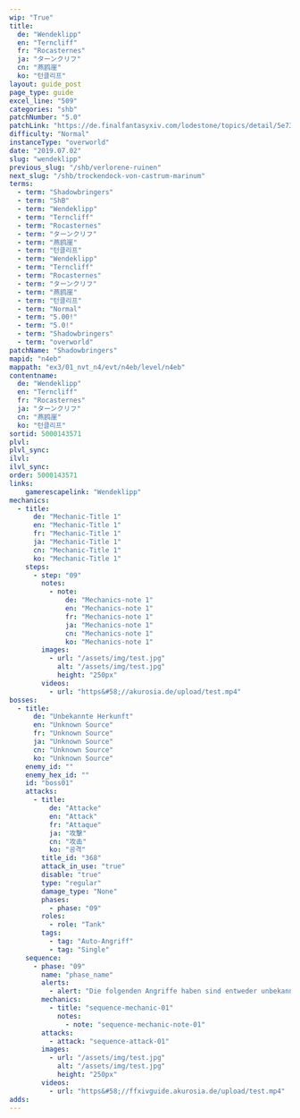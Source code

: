 ```yaml
---
wip: "True"
title:
  de: "Wendeklipp"
  en: "Terncliff"
  fr: "Rocasternes"
  ja: "ターンクリフ"
  cn: "燕鸥崖"
  ko: "턴클리프"
layout: guide_post
page_type: guide
excel_line: "509"
categories: "shb"
patchNumber: "5.0"
patchLink: "https://de.finalfantasyxiv.com/lodestone/topics/detail/5e73c51856d5f1a693b878db0301e239d767c3e9"
difficulty: "Normal"
instanceType: "overworld"
date: "2019.07.02"
slug: "wendeklipp"
previous_slug: "/shb/verlorene-ruinen"
next_slug: "/shb/trockendock-von-castrum-marinum"
terms:
  - term: "Shadowbringers"
  - term: "ShB"
  - term: "Wendeklipp"
  - term: "Terncliff"
  - term: "Rocasternes"
  - term: "ターンクリフ"
  - term: "燕鸥崖"
  - term: "턴클리프"
  - term: "Wendeklipp"
  - term: "Terncliff"
  - term: "Rocasternes"
  - term: "ターンクリフ"
  - term: "燕鸥崖"
  - term: "턴클리프"
  - term: "Normal"
  - term: "5.00!"
  - term: "5.0!"
  - term: "Shadowbringers"
  - term: "overworld"
patchName: "Shadowbringers"
mapid: "n4eb"
mappath: "ex3/01_nvt_n4/evt/n4eb/level/n4eb"
contentname:
  de: "Wendeklipp"
  en: "Terncliff"
  fr: "Rocasternes"
  ja: "ターンクリフ"
  cn: "燕鸥崖"
  ko: "턴클리프"
sortid: 5000143571
plvl: 
plvl_sync: 
ilvl: 
ilvl_sync: 
order: 5000143571
links:
    gamerescapelink: "Wendeklipp"
mechanics:
  - title:
      de: "Mechanic-Title 1"
      en: "Mechanic-Title 1"
      fr: "Mechanic-Title 1"
      ja: "Mechanic-Title 1"
      cn: "Mechanic-Title 1"
      ko: "Mechanic-Title 1"
    steps:
      - step: "09"
        notes:
          - note:
              de: "Mechanics-note 1"
              en: "Mechanics-note 1"
              fr: "Mechanics-note 1"
              ja: "Mechanics-note 1"
              cn: "Mechanics-note 1"
              ko: "Mechanics-note 1"
        images:
          - url: "/assets/img/test.jpg"
            alt: "/assets/img/test.jpg"
            height: "250px"
        videos:
          - url: "https&#58;//akurosia.de/upload/test.mp4"
bosses:
  - title:
      de: "Unbekannte Herkunft"
      en: "Unknown Source"
      fr: "Unknown Source"
      ja: "Unknown Source"
      cn: "Unknown Source"
      ko: "Unknown Source"
    enemy_id: ""
    enemy_hex_id: ""
    id: "boss01"
    attacks:
      - title:
          de: "Attacke"
          en: "Attack"
          fr: "Attaque"
          ja: "攻撃"
          cn: "攻击"
          ko: "공격"
        title_id: "368"
        attack_in_use: "true"
        disable: "true"
        type: "regular"
        damage_type: "None"
        phases:
          - phase: "09"
        roles:
          - role: "Tank"
        tags:
          - tag: "Auto-Angriff"
          - tag: "Single"
    sequence:
      - phase: "09"
        name: "phase_name"
        alerts:
          - alert: "Die folgenden Angriffe haben sind entweder unbekannt oder haben keine klare Herkunft"
        mechanics:
          - title: "sequence-mechanic-01"
            notes:
              - note: "sequence-mechanic-note-01"
        attacks:
          - attack: "sequence-attack-01"
        images:
          - url: "/assets/img/test.jpg"
            alt: "/assets/img/test.jpg"
            height: "250px"
        videos:
          - url: "https&#58;//ffxivguide.akurosia.de/upload/test.mp4"
adds:
---
```

